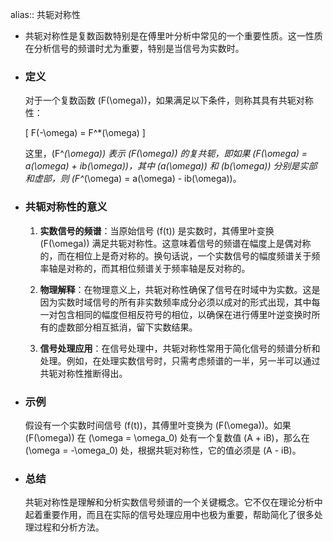 alias:: 共轭对称性

- 共轭对称性是复数函数特别是在傅里叶分析中常见的一个重要性质。这一性质在分析信号的频谱时尤为重要，特别是当信号为实数时。
- ### 定义
  
  对于一个复数函数 \(F(\omega)\)，如果满足以下条件，则称其具有共轭对称性：
  
  \[ F(-\omega) = F^*(\omega) \]
  
  这里，\(F^*(\omega)\) 表示 \(F(\omega)\) 的复共轭，即如果 \(F(\omega) = a(\omega) + ib(\omega)\)，其中 \(a(\omega)\) 和 \(b(\omega)\) 分别是实部和虚部，则 \(F^*(\omega) = a(\omega) - ib(\omega)\)。
- ### 共轭对称性的意义
  
  1. **实数信号的频谱**：当原始信号 \(f(t)\) 是实数时，其傅里叶变换 \(F(\omega)\) 满足共轭对称性。这意味着信号的频谱在幅度上是偶对称的，而在相位上是奇对称的。换句话说，一个实数信号的幅度频谱关于频率轴是对称的，而其相位频谱关于频率轴是反对称的。
  
  2. **物理解释**：在物理意义上，共轭对称性确保了信号在时域中为实数。这是因为实数时域信号的所有非实数频率成分必须以成对的形式出现，其中每一对包含相同的幅度但相反符号的相位，以确保在进行傅里叶逆变换时所有的虚数部分相互抵消，留下实数结果。
  
  3. **信号处理应用**：在信号处理中，共轭对称性常用于简化信号的频谱分析和处理。例如，在处理实数信号时，只需考虑频谱的一半，另一半可以通过共轭对称性推断得出。
- ### 示例
  
  假设有一个实数时间信号 \(f(t)\)，其傅里叶变换为 \(F(\omega)\)。如果 \(F(\omega)\) 在 \(\omega = \omega_0\) 处有一个复数值 \(A + iB\)，那么在 \(\omega = -\omega_0\) 处，根据共轭对称性，它的值必须是 \(A - iB\)。
- ### 总结
  
  共轭对称性是理解和分析实数信号频谱的一个关键概念。它不仅在理论分析中起着重要作用，而且在实际的信号处理应用中也极为重要，帮助简化了很多处理过程和分析方法。